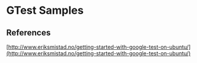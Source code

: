 # GTest Samples

## References
[http://www.eriksmistad.no/getting-started-with-google-test-on-ubuntu/](http://www.eriksmistad.no/getting-started-with-google-test-on-ubuntu/) 
